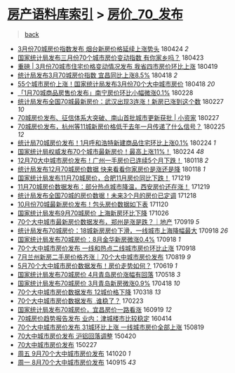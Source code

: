 [房产语料库索引](../../README.md)  > [房价_70_发布](房价_70_发布.md)
====
> [back](../README.md)

- [3月份70城房价指数发布 烟台新房价格延续上涨势头](http://jkwz.applinzi.com/ittc/7095472553386837003.html#3%E6%9C%88%E4%BB%BD70%E5%9F%8E%E6%88%BF%E4%BB%B7%E6%8C%87%E6%95%B0%E5%8F%91%E5%B8%83+%E7%83%9F%E5%8F%B0%E6%96%B0%E6%88%BF%E4%BB%B7%E6%A0%BC%E5%BB%B6%E7%BB%AD%E4%B8%8A%E6%B6%A8%E5%8A%BF%E5%A4%B4) 180424 *2* 
- [国家统计局发布三月份70个城市房价变动指数 有你家乡吗？](http://jkwz.applinzi.com/ittc/7095249619640648714.html#%E5%9B%BD%E5%AE%B6%E7%BB%9F%E8%AE%A1%E5%B1%80%E5%8F%91%E5%B8%83%E4%B8%89%E6%9C%88%E4%BB%BD70%E4%B8%AA%E5%9F%8E%E5%B8%82%E6%88%BF%E4%BB%B7%E5%8F%98%E5%8A%A8%E6%8C%87%E6%95%B0+%E6%9C%89%E4%BD%A0%E5%AE%B6%E4%B9%A1%E5%90%97%EF%BC%9F) 180423  
- [重磅 | 3月份70城市住宅价格变动情况发布 我省四市房价环比上涨](http://jkwz.applinzi.com/ittc/7093700667724268560.html#%E9%87%8D%E7%A3%85+%7C+3%E6%9C%88%E4%BB%BD70%E5%9F%8E%E5%B8%82%E4%BD%8F%E5%AE%85%E4%BB%B7%E6%A0%BC%E5%8F%98%E5%8A%A8%E6%83%85%E5%86%B5%E5%8F%91%E5%B8%83+%E6%88%91%E7%9C%81%E5%9B%9B%E5%B8%82%E6%88%BF%E4%BB%B7%E7%8E%AF%E6%AF%94%E4%B8%8A%E6%B6%A8) 180419  
- [统计局发布3月70城房价指数 宜昌同比上涨8.5%](http://jkwz.applinzi.com/ittc/7093463447755031569.html#%E7%BB%9F%E8%AE%A1%E5%B1%80%E5%8F%91%E5%B8%833%E6%9C%8870%E5%9F%8E%E6%88%BF%E4%BB%B7%E6%8C%87%E6%95%B0+%E5%AE%9C%E6%98%8C%E5%90%8C%E6%AF%94%E4%B8%8A%E6%B6%A88.5%25) 180418 *2* 
- [55个城市房价上涨！国家统计局发布3月份70个大中城市房价](http://jkwz.applinzi.com/ittc/7093420779419206672.html#55%E4%B8%AA%E5%9F%8E%E5%B8%82%E6%88%BF%E4%BB%B7%E4%B8%8A%E6%B6%A8%EF%BC%81%E5%9B%BD%E5%AE%B6%E7%BB%9F%E8%AE%A1%E5%B1%80%E5%8F%91%E5%B8%833%E6%9C%88%E4%BB%BD70%E4%B8%AA%E5%A4%A7%E4%B8%AD%E5%9F%8E%E5%B8%82%E6%88%BF%E4%BB%B7) 180418 *20* 
- [「1月70城商品房售价发布」南宁房价环比小幅微涨0.1%](http://jkwz.applinzi.com/ittc/7074921329042392080.html#%E3%80%8C1%E6%9C%8870%E5%9F%8E%E5%95%86%E5%93%81%E6%88%BF%E5%94%AE%E4%BB%B7%E5%8F%91%E5%B8%83%E3%80%8D%E5%8D%97%E5%AE%81%E6%88%BF%E4%BB%B7%E7%8E%AF%E6%AF%94%E5%B0%8F%E5%B9%85%E5%BE%AE%E6%B6%A80.1%25) 180228  
- [统计局发布全国70城最新房价：武汉出现3连涨！新房已涨到这个数](http://jkwz.applinzi.com/ittc/7074781646748648459.html#%E7%BB%9F%E8%AE%A1%E5%B1%80%E5%8F%91%E5%B8%83%E5%85%A8%E5%9B%BD70%E5%9F%8E%E6%9C%80%E6%96%B0%E6%88%BF%E4%BB%B7%EF%BC%9A%E6%AD%A6%E6%B1%89%E5%87%BA%E7%8E%B03%E8%BF%9E%E6%B6%A8%EF%BC%81%E6%96%B0%E6%88%BF%E5%B7%B2%E6%B6%A8%E5%88%B0%E8%BF%99%E4%B8%AA%E6%95%B0) 180227 *10* 
- [70城房价发布、征信体系大突破、南山首批城市更新获批 | 小资家](http://jkwz.applinzi.com/ittc/7074719866768851985.html#70%E5%9F%8E%E6%88%BF%E4%BB%B7%E5%8F%91%E5%B8%83%E3%80%81%E5%BE%81%E4%BF%A1%E4%BD%93%E7%B3%BB%E5%A4%A7%E7%AA%81%E7%A0%B4%E3%80%81%E5%8D%97%E5%B1%B1%E9%A6%96%E6%89%B9%E5%9F%8E%E5%B8%82%E6%9B%B4%E6%96%B0%E8%8E%B7%E6%89%B9+%7C+%E5%B0%8F%E8%B5%84%E5%AE%B6) 180227  
- [70城房价发布，杭州等11城新房价格低于去年一月传递了什么信号？](http://jkwz.applinzi.com/ittc/7074150684071298059.html#70%E5%9F%8E%E6%88%BF%E4%BB%B7%E5%8F%91%E5%B8%83%EF%BC%8C%E6%9D%AD%E5%B7%9E%E7%AD%8911%E5%9F%8E%E6%96%B0%E6%88%BF%E4%BB%B7%E6%A0%BC%E4%BD%8E%E4%BA%8E%E5%8E%BB%E5%B9%B4%E4%B8%80%E6%9C%88%E4%BC%A0%E9%80%92%E4%BA%86%E4%BB%80%E4%B9%88%E4%BF%A1%E5%8F%B7%EF%BC%9F) 180225 *12* 
- [统计局70城房价发布！1月呼和浩特新建商品住宅环比上涨0.1%](http://jkwz.applinzi.com/ittc/7073796749326287883.html#%E7%BB%9F%E8%AE%A1%E5%B1%8070%E5%9F%8E%E6%88%BF%E4%BB%B7%E5%8F%91%E5%B8%83%EF%BC%811%E6%9C%88%E5%91%BC%E5%92%8C%E6%B5%A9%E7%89%B9%E6%96%B0%E5%BB%BA%E5%95%86%E5%93%81%E4%BD%8F%E5%AE%85%E7%8E%AF%E6%AF%94%E4%B8%8A%E6%B6%A80.1%25) 180224 *1* 
- [国家统计局权威发布70个城市最新房价！最高上涨11%！](http://jkwz.applinzi.com/ittc/7073658312216544262.html#%E5%9B%BD%E5%AE%B6%E7%BB%9F%E8%AE%A1%E5%B1%80%E6%9D%83%E5%A8%81%E5%8F%91%E5%B8%8370%E4%B8%AA%E5%9F%8E%E5%B8%82%E6%9C%80%E6%96%B0%E6%88%BF%E4%BB%B7%EF%BC%81%E6%9C%80%E9%AB%98%E4%B8%8A%E6%B6%A811%25%EF%BC%81) 180224 *48* 
- [12月70大中城市房价发布！广州一手房价已连续5个月下跌！](http://jkwz.applinzi.com/ittc/7059983157720253456.html#12%E6%9C%8870%E5%A4%A7%E4%B8%AD%E5%9F%8E%E5%B8%82%E6%88%BF%E4%BB%B7%E5%8F%91%E5%B8%83%EF%BC%81%E5%B9%BF%E5%B7%9E%E4%B8%80%E6%89%8B%E6%88%BF%E4%BB%B7%E5%B7%B2%E8%BF%9E%E7%BB%AD5%E4%B8%AA%E6%9C%88%E4%B8%8B%E8%B7%8C%EF%BC%81) 180118 *2* 
- [统计局发布12月70城房价数据 快来看看你家房价是涨还是降](http://jkwz.applinzi.com/ittc/7059850787713188870.html#%E7%BB%9F%E8%AE%A1%E5%B1%80%E5%8F%91%E5%B8%8312%E6%9C%8870%E5%9F%8E%E6%88%BF%E4%BB%B7%E6%95%B0%E6%8D%AE+%E5%BF%AB%E6%9D%A5%E7%9C%8B%E7%9C%8B%E4%BD%A0%E5%AE%B6%E6%88%BF%E4%BB%B7%E6%98%AF%E6%B6%A8%E8%BF%98%E6%98%AF%E9%99%8D) 180118 *1* 
- [国家统计局发布11月70城房价，合肥11月房价同比下跌！](http://jkwz.applinzi.com/ittc/7048816012969903120.html#%E5%9B%BD%E5%AE%B6%E7%BB%9F%E8%AE%A1%E5%B1%80%E5%8F%91%E5%B8%8311%E6%9C%8870%E5%9F%8E%E6%88%BF%E4%BB%B7%EF%BC%8C%E5%90%88%E8%82%A511%E6%9C%88%E6%88%BF%E4%BB%B7%E5%90%8C%E6%AF%94%E4%B8%8B%E8%B7%8C%EF%BC%81) 171219  
- [11月70城房价数据发布：部分热点城市降温，西安房价还在涨！](http://jkwz.applinzi.com/ittc/7048732416858915857.html#11%E6%9C%8870%E5%9F%8E%E6%88%BF%E4%BB%B7%E6%95%B0%E6%8D%AE%E5%8F%91%E5%B8%83%EF%BC%9A%E9%83%A8%E5%88%86%E7%83%AD%E7%82%B9%E5%9F%8E%E5%B8%82%E9%99%8D%E6%B8%A9%EF%BC%8C%E8%A5%BF%E5%AE%89%E6%88%BF%E4%BB%B7%E8%BF%98%E5%9C%A8%E6%B6%A8%EF%BC%81) 171219  
- [统计局发布全国70城的房价数据！未来3个月的房价已定调](http://jkwz.applinzi.com/ittc/7048415727856387089.html#%E7%BB%9F%E8%AE%A1%E5%B1%80%E5%8F%91%E5%B8%83%E5%85%A8%E5%9B%BD70%E5%9F%8E%E7%9A%84%E6%88%BF%E4%BB%B7%E6%95%B0%E6%8D%AE%EF%BC%81%E6%9C%AA%E6%9D%A53%E4%B8%AA%E6%9C%88%E7%9A%84%E6%88%BF%E4%BB%B7%E5%B7%B2%E5%AE%9A%E8%B0%83) 171218  
- [10月份70城最新房价发布！包头房价数据如下表](http://jkwz.applinzi.com/ittc/7038047907540894737.html#10%E6%9C%88%E4%BB%BD70%E5%9F%8E%E6%9C%80%E6%96%B0%E6%88%BF%E4%BB%B7%E5%8F%91%E5%B8%83%EF%BC%81%E5%8C%85%E5%A4%B4%E6%88%BF%E4%BB%B7%E6%95%B0%E6%8D%AE%E5%A6%82%E4%B8%8B%E8%A1%A8) 171120  
- [国家统计局发布9月70城房价 上海新房环比下降](http://jkwz.applinzi.com/ittc/7028750856143504401.html#%E5%9B%BD%E5%AE%B6%E7%BB%9F%E8%AE%A1%E5%B1%80%E5%8F%91%E5%B8%839%E6%9C%8870%E5%9F%8E%E6%88%BF%E4%BB%B7+%E4%B8%8A%E6%B5%B7%E6%96%B0%E6%88%BF%E7%8E%AF%E6%AF%94%E4%B8%8B%E9%99%8D) 171026  
- [70个大中城市最新房价数据发布，郑州是涨是跌？｜地产](http://jkwz.applinzi.com/ittc/7014960875889493008.html#70%E4%B8%AA%E5%A4%A7%E4%B8%AD%E5%9F%8E%E5%B8%82%E6%9C%80%E6%96%B0%E6%88%BF%E4%BB%B7%E6%95%B0%E6%8D%AE%E5%8F%91%E5%B8%83%EF%BC%8C%E9%83%91%E5%B7%9E%E6%98%AF%E6%B6%A8%E6%98%AF%E8%B7%8C%EF%BC%9F%EF%BD%9C%E5%9C%B0%E4%BA%A7) 170919 *5* 
- [统计局发布70城房价：18城新房房价下滑，一线城市上海降幅最大](http://jkwz.applinzi.com/ittc/7014689684117259281.html#%E7%BB%9F%E8%AE%A1%E5%B1%80%E5%8F%91%E5%B8%8370%E5%9F%8E%E6%88%BF%E4%BB%B7%EF%BC%9A18%E5%9F%8E%E6%96%B0%E6%88%BF%E6%88%BF%E4%BB%B7%E4%B8%8B%E6%BB%91%EF%BC%8C%E4%B8%80%E7%BA%BF%E5%9F%8E%E5%B8%82%E4%B8%8A%E6%B5%B7%E9%99%8D%E5%B9%85%E6%9C%80%E5%A4%A7) 170918 *26* 
- [国家统计局发布70城房价：8月金华新房微涨0.4%](http://jkwz.applinzi.com/ittc/7014689255870432272.html#%E5%9B%BD%E5%AE%B6%E7%BB%9F%E8%AE%A1%E5%B1%80%E5%8F%91%E5%B8%8370%E5%9F%8E%E6%88%BF%E4%BB%B7%EF%BC%9A8%E6%9C%88%E9%87%91%E5%8D%8E%E6%96%B0%E6%88%BF%E5%BE%AE%E6%B6%A80.4%25) 170918 *1* 
- [70个大中城市房价发布 一线和热点二线城市房价环比止涨](http://jkwz.applinzi.com/ittc/7014678526907909136.html#70%E4%B8%AA%E5%A4%A7%E4%B8%AD%E5%9F%8E%E5%B8%82%E6%88%BF%E4%BB%B7%E5%8F%91%E5%B8%83+%E4%B8%80%E7%BA%BF%E5%92%8C%E7%83%AD%E7%82%B9%E4%BA%8C%E7%BA%BF%E5%9F%8E%E5%B8%82%E6%88%BF%E4%BB%B7%E7%8E%AF%E6%AF%94%E6%AD%A2%E6%B6%A8) 170918  
- [7月兰州新房二手房价格齐涨｜70个大中城市房价发布](http://jkwz.applinzi.com/ittc/7003531257013863440.html#7%E6%9C%88%E5%85%B0%E5%B7%9E%E6%96%B0%E6%88%BF%E4%BA%8C%E6%89%8B%E6%88%BF%E4%BB%B7%E6%A0%BC%E9%BD%90%E6%B6%A8%EF%BD%9C70%E4%B8%AA%E5%A4%A7%E4%B8%AD%E5%9F%8E%E5%B8%82%E6%88%BF%E4%BB%B7%E5%8F%91%E5%B8%83) 170819 *9* 
- [5月70个大中城市房价数据发布！房价走势如何？](http://jkwz.applinzi.com/ittc/6980989219768894469.html#5%E6%9C%8870%E4%B8%AA%E5%A4%A7%E4%B8%AD%E5%9F%8E%E5%B8%82%E6%88%BF%E4%BB%B7%E6%95%B0%E6%8D%AE%E5%8F%91%E5%B8%83%EF%BC%81%E6%88%BF%E4%BB%B7%E8%B5%B0%E5%8A%BF%E5%A6%82%E4%BD%95%EF%BC%9F) 170619 *1* 
- [国家统计局发布70城房价 4月青岛房价涨幅有回落](http://jkwz.applinzi.com/ittc/6968998594425127941.html#%E5%9B%BD%E5%AE%B6%E7%BB%9F%E8%AE%A1%E5%B1%80%E5%8F%91%E5%B8%8370%E5%9F%8E%E6%88%BF%E4%BB%B7+4%E6%9C%88%E9%9D%92%E5%B2%9B%E6%88%BF%E4%BB%B7%E6%B6%A8%E5%B9%85%E6%9C%89%E5%9B%9E%E8%90%BD) 170518 *3* 
- [国家统计局发布70城房价 3月青岛新房微涨0.9%](http://jkwz.applinzi.com/ittc/6957926955608441860.html#%E5%9B%BD%E5%AE%B6%E7%BB%9F%E8%AE%A1%E5%B1%80%E5%8F%91%E5%B8%8370%E5%9F%8E%E6%88%BF%E4%BB%B7+3%E6%9C%88%E9%9D%92%E5%B2%9B%E6%96%B0%E6%88%BF%E5%BE%AE%E6%B6%A80.9%25) 170418 *10* 
- [70个大中城市房价数据发布 12城价格下降](http://jkwz.applinzi.com/ittc/6946479121407411204.html#70%E4%B8%AA%E5%A4%A7%E4%B8%AD%E5%9F%8E%E5%B8%82%E6%88%BF%E4%BB%B7%E6%95%B0%E6%8D%AE%E5%8F%91%E5%B8%83+12%E5%9F%8E%E4%BB%B7%E6%A0%BC%E4%B8%8B%E9%99%8D) 170318 *13* 
- [70个大中城市房价数据发布 ,谁稳了？](http://jkwz.applinzi.com/ittc/6937873825361560580.html#70%E4%B8%AA%E5%A4%A7%E4%B8%AD%E5%9F%8E%E5%B8%82%E6%88%BF%E4%BB%B7%E6%95%B0%E6%8D%AE%E5%8F%91%E5%B8%83+%2C%E8%B0%81%E7%A8%B3%E4%BA%86%EF%BC%9F) 170223  
- [国家统计局发布70城房价，宜昌房价一路看涨](http://jkwz.applinzi.com/ittc/6879529201325048836.html#%E5%9B%BD%E5%AE%B6%E7%BB%9F%E8%AE%A1%E5%B1%80%E5%8F%91%E5%B8%8370%E5%9F%8E%E6%88%BF%E4%BB%B7%EF%BC%8C%E5%AE%9C%E6%98%8C%E6%88%BF%E4%BB%B7%E4%B8%80%E8%B7%AF%E7%9C%8B%E6%B6%A8) 160919 *12* 
- [70城房价趋势报告发布 业内：津城楼市比较稳定](http://jkwz.applinzi.com/ittc/6820858324748600325.html#70%E5%9F%8E%E6%88%BF%E4%BB%B7%E8%B6%8B%E5%8A%BF%E6%8A%A5%E5%91%8A%E5%8F%91%E5%B8%83+%E4%B8%9A%E5%86%85%EF%BC%9A%E6%B4%A5%E5%9F%8E%E6%A5%BC%E5%B8%82%E6%AF%94%E8%BE%83%E7%A8%B3%E5%AE%9A) 160414  
- [70个大中城市房价发布 31城环比上涨 一线城市房价全部上涨](http://jkwz.applinzi.com/ittc/6732242601345549316.html#70%E4%B8%AA%E5%A4%A7%E4%B8%AD%E5%9F%8E%E5%B8%82%E6%88%BF%E4%BB%B7%E5%8F%91%E5%B8%83+31%E5%9F%8E%E7%8E%AF%E6%AF%94%E4%B8%8A%E6%B6%A8+%E4%B8%80%E7%BA%BF%E5%9F%8E%E5%B8%82%E6%88%BF%E4%BB%B7%E5%85%A8%E9%83%A8%E4%B8%8A%E6%B6%A8) 150819  
- [70大中城市房价发布 沪铝回落调整](http://jkwz.applinzi.com/ittc/547650611406727235.html#70%E5%A4%A7%E4%B8%AD%E5%9F%8E%E5%B8%82%E6%88%BF%E4%BB%B7%E5%8F%91%E5%B8%83+%E6%B2%AA%E9%93%9D%E5%9B%9E%E8%90%BD%E8%B0%83%E6%95%B4) 150420  
- [70大中城市房价发布](http://jkwz.applinzi.com/ittc/547650611393189275.html#70%E5%A4%A7%E4%B8%AD%E5%9F%8E%E5%B8%82%E6%88%BF%E4%BB%B7%E5%8F%91%E5%B8%83) 150227  
- [周五 9月70个大中城市房价发布](http://jkwz.applinzi.com/ittc/547650611376553685.html#%E5%91%A8%E4%BA%94+9%E6%9C%8870%E4%B8%AA%E5%A4%A7%E4%B8%AD%E5%9F%8E%E5%B8%82%E6%88%BF%E4%BB%B7%E5%8F%91%E5%B8%83) 141020 *1* 
- [周一 8月70个大中城市房价发布](http://jkwz.applinzi.com/ittc/547650611375229815.html#%E5%91%A8%E4%B8%80+8%E6%9C%8870%E4%B8%AA%E5%A4%A7%E4%B8%AD%E5%9F%8E%E5%B8%82%E6%88%BF%E4%BB%B7%E5%8F%91%E5%B8%83) 140915 *43* 
